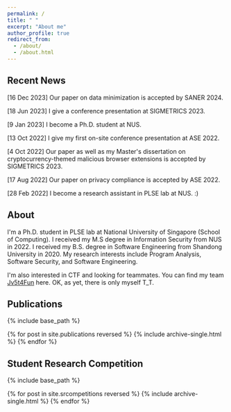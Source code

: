 ```yaml
---
permalink: /
title: " "
excerpt: "About me"
author_profile: true
redirect_from: 
  - /about/
  - /about.html
---
```



## Recent News
[16 Dec 2023] Our paper on data minimization is accepted by SANER 2024.

[18 Jun 2023] I give a conference presentation at SIGMETRICS 2023.

[9 Jan 2023] I become a Ph.D. student at NUS.

[13 Oct 2022] I give my first on-site conference presentation at ASE 2022.

[4 Oct 2022] Our paper as well as my Master's dissertation on cryptocurrency-themed malicious browser extensions is accepted by SIGMETRICS 2023.

[17 Aug 2022] Our paper on privacy compliance is accepted by ASE 2022.

[28 Feb 2022] I become a research assistant in PLSE lab at NUS. :)

## About
I'm a Ph.D. student in PLSE lab at National University of Singapore (School of Computing). I received my M.S degree in Information Security from NUS in 2022. I received my B.S. degree in Software Engineering from Shandong University in 2020. My research interests include Program Analysis, Software Security, and Software Engineering.

I'm also interested in CTF and looking for teammates. You can find my team [Jv5t4Fun](https://ctftime.org/team/164352) here. OK, as yet, there is only myself T_T.
 

## Publications
{% include base_path %}

{% for post in site.publications reversed %}
  {% include archive-single.html %}
{% endfor %}


## Student Research Competition
{% include base_path %}

{% for post in site.srcompetitions reversed %}
  {% include archive-single.html %}
{% endfor %}

